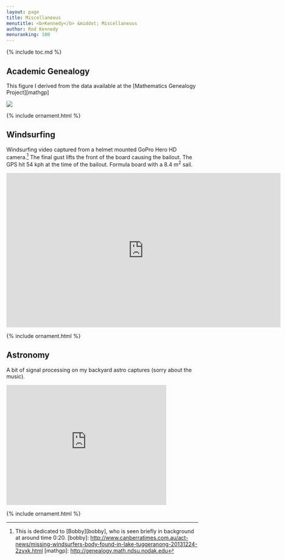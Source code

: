 ```yaml
---
layout: page
title: Miscellaneous
menutitle: <b>Kennedy</b> &middot; Miscellaneous
author: Rod Kennedy
menuranking: 100
---
```


{% include toc.md %}

## Academic Genealogy

This figure I derived from the data available at the [Mathematics Genealogy Project][mathgp]

<div class="wide-block" markdown="block">
<img src="{{ site.baseurl }}/images/rak-genealogy.png"
	style="min-width:500px; max-width:100%">
</div>

{% include ornament.html %}

## Windsurfing

Windsurfing video captured from a helmet mounted GoPro Hero HD camera.[^1] The final gust lifts the front of the board causing the bailout. The GPS hit 54 kph at the time of the bailout. Formula board with a 8.4 m<sup>2</sup> sail.

<div class="wide-block" markdown="block">
<iframe width="720" height="405"
	src="https://www.youtube.com/embed/Zz5dUB4Ahbo?vq=hd720"
	frameborder="0" allowfullscreen>
</iframe>
</div>

{% include ornament.html %}

## Astronomy

A bit of signal processing on my backyard astro captures (sorry about the music).

<div class="wide-block" markdown="block">
<iframe width="420" height="315"
	src="https://www.youtube.com/embed/oJhM9Wg8y-k"
	frameborder="0" allowfullscreen>
</iframe>
</div>

{% include ornament.html %}

[^1]: This is dedicated to [Bobby][bobby], who is seen briefly in background at around time 0:20.
[bobby]: http://www.canberratimes.com.au/act-news/missing-windsurfers-body-found-in-lake-tuggeranong-20131224-2zvxk.html
[mathgp]: http://genealogy.math.ndsu.nodak.edu
